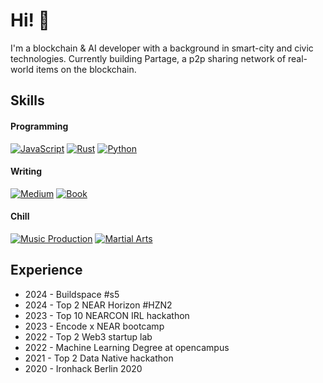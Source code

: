 # Hi! 👋 

I'm a blockchain & AI developer with a background in smart-city and civic technologies.
Currently building Partage, a p2p sharing network of real-world items on the blockchain.

## Skills

#### Programming
[![JavaScript](https://img.shields.io/badge/-JavaScript-000000?Color=white)](https://github.com/jcarbonnell)
[![Rust](https://img.shields.io/badge/-Rust-000000?Color=white)](https://github.com/jcarbonnell)
[![Python](https://img.shields.io/badge/-Python-000000?Color=white)](https://github.com/jcarbonnell)

#### Writing
[![Medium](https://img.shields.io/badge/-Medium-000000?Color=white)](https://juliencarbonnell.medium.com/)
[![Book](https://img.shields.io/badge/-Book_Author-000000?Color=white)]([https://a.co/d/0Ox4saC])

#### Chill
[![Music Production](https://img.shields.io/badge/-Music_Production-000000?Color=white)]([https://digitaloverdrive.bandcamp.com/])
[![Martial Arts](https://img.shields.io/badge/Martial_Arts-000000?Color=white)](https://github.com/jcarbonnell)

## Experience

- 2024 - Buildspace #s5 
- 2024 - Top 2 NEAR Horizon #HZN2
- 2023 - Top 10 NEARCON IRL hackathon
- 2023 - Encode x NEAR bootcamp
- 2022 - Top 2 Web3 startup lab
- 2022 - Machine Learning Degree at opencampus
- 2021 - Top 2 Data Native hackathon
- 2020 - Ironhack Berlin 2020
